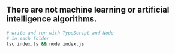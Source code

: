 ## There are not machine learning or artificial intelligence algorithms.

```bash
# write and run with TypeScript and Node
# in each folder
tsc index.ts && node index.js
```
